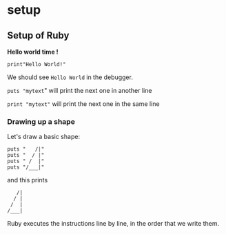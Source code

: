 # setup
## Setup of Ruby

**Hello world time !**

`print"Hello World!"`

We should see `Hello World` in the debugger.

`puts "mytext`" will print the next one in another line

`print "mytext"` will print the next one in the same line

### Drawing up a shape

Let's draw a basic shape:

```
puts "   /|"
puts "  / |"
puts " /  |"
puts "/___|"
```

and this prints

```
   /|
  / |
 /  |
/___|
```

Ruby executes the instructions line by line, in the order that we write them.